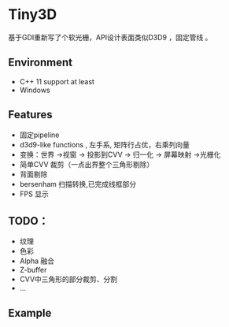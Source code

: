 # Tiny3D

基于GDI重新写了个软光栅，API设计表面类似D3D9 ，固定管线 。

## Environment

- C++ 11 support at least
- Windows 

## Features

- 固定pipeline
- d3d9-like functions , 左手系, 矩阵行占优，右乘列向量
- 变换：世界 ->视窗 -> 投影到CVV -> 归一化 -> 屏幕映射 ->光栅化
- 简单CVV 裁剪（一点出界整个三角形剔除）
- 背面剔除
- bersenham 扫描转换,已完成线框部分
- FPS 显示

## TODO：

- 纹理 
- 色彩
- Alpha 融合
- Z-buffer
- CVV中三角形的部分裁剪、分割
- ...


## Example

